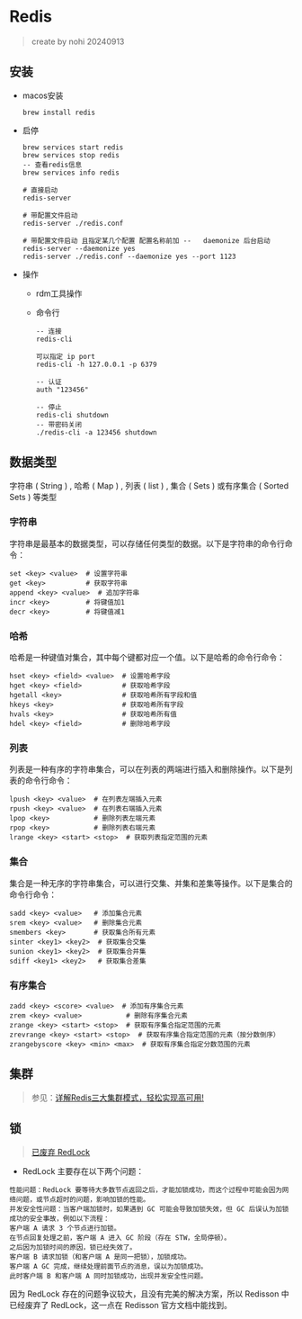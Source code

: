 # Redis

> create by nohi 20240913

## 安装

* macos安装

  ```shell
  brew install redis
  ```

* 启停

  ```shell
  brew services start redis
  brew services stop redis
  -- 查看redis信息
  brew services info redis
  
  # 直接启动
  redis-server
  
  # 带配置文件启动
  redis-server ./redis.conf 
  
  # 带配置文件启动 且指定某几个配置 配置名称前加 --   daemonize 后台启动
  redis-server --daemonize yes
  redis-server ./redis.conf --daemonize yes --port 1123
  ```

* 操作

  * rdm工具操作

  * 命令行

    ```
    -- 连接
    redis-cli
    
    可以指定 ip port
    redis-cli -h 127.0.0.1 -p 6379
    
    -- 认证
    auth "123456"
    
    -- 停止
    redis-cli shutdown
    -- 带密码关闭
    ./redis-cli -a 123456 shutdown
    ```
    
    



## 数据类型

字符串 ( String ) , 哈希 ( Map ) , 列表 ( list ) , 集合 ( Sets ) 或有序集合 ( Sorted Sets ) 等类型

### 字符串

字符串是最基本的数据类型，可以存储任何类型的数据。以下是字符串的命令行命令：

```shell
set <key> <value>  # 设置字符串
get <key>          # 获取字符串
append <key> <value>  # 追加字符串
incr <key>         # 将键值加1
decr <key>         # 将键值减1
```

### 哈希

哈希是一种键值对集合，其中每个键都对应一个值。以下是哈希的命令行命令：

```shell 
hset <key> <field> <value>  # 设置哈希字段
hget <key> <field>          # 获取哈希字段
hgetall <key>               # 获取哈希所有字段和值
hkeys <key>                 # 获取哈希所有字段
hvals <key>                 # 获取哈希所有值
hdel <key> <field>          # 删除哈希字段
```

### 列表

列表是一种有序的字符串集合，可以在列表的两端进行插入和删除操作。以下是列表的命令行命令：

```shell
lpush <key> <value>  # 在列表左端插入元素
rpush <key> <value>  # 在列表右端插入元素
lpop <key>           # 删除列表左端元素
rpop <key>           # 删除列表右端元素
lrange <key> <start> <stop>  # 获取列表指定范围的元素

```

### 集合

集合是一种无序的字符串集合，可以进行交集、并集和差集等操作。以下是集合的命令行命令：

```shell
sadd <key> <value>   # 添加集合元素
srem <key> <value>   # 删除集合元素
smembers <key>       # 获取集合所有元素
sinter <key1> <key2>  # 获取集合交集
sunion <key1> <key2>  # 获取集合并集
sdiff <key1> <key2>   # 获取集合差集
```

### 有序集合

```shell
zadd <key> <score> <value>  # 添加有序集合元素
zrem <key> <value>           # 删除有序集合元素
zrange <key> <start> <stop>  # 获取有序集合指定范围的元素
zrevrange <key> <start> <stop>  # 获取有序集合指定范围的元素（按分数倒序）
zrangebyscore <key> <min> <max>  # 获取有序集合指定分数范围的元素
```



## 集群

> 参见：[详解Redis三大集群模式，轻松实现高可用!](https://www.cnblogs.com/yidengjiagou/p/17345831.html)



## 锁

> [已废弃 RedLock](https://xie.infoq.cn/article/159756c5338c93a54687d8e75)



* RedLock 主要存在以下两个问题：

```
性能问题：RedLock 要等待大多数节点返回之后，才能加锁成功，而这个过程中可能会因为网络问题，或节点超时的问题，影响加锁的性能。
并发安全性问题：当客户端加锁时，如果遇到 GC 可能会导致加锁失效，但 GC 后误认为加锁成功的安全事故，例如以下流程：
客户端 A 请求 3 个节点进行加锁。
在节点回复处理之前，客户端 A 进入 GC 阶段（存在 STW，全局停顿）。
之后因为加锁时间的原因，锁已经失效了。
客户端 B 请求加锁（和客户端 A 是同一把锁），加锁成功。
客户端 A GC 完成，继续处理前面节点的消息，误以为加锁成功。
此时客户端 B 和客户端 A 同时加锁成功，出现并发安全性问题。
```

因为 RedLock 存在的问题争议较大，且没有完美的解决方案，所以 Redisson 中已经废弃了 RedLock，这一点在 Redisson 官方文档中能找到。
